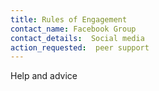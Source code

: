 ```yaml
---
title: Rules of Engagement
contact_name: Facebook Group
contact_details:  Social media
action_requested:  peer support
---
```

Help and advice